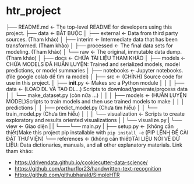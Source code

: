 # htr_project
├── README.md          <- The top-level README for developers using this project.
├── data               <- BẮT BUỘC
│   ├── external       <- Data from third party sources. (Tham khảo)
│   ├── interim        <- Intermediate data that has been transformed. (Tham khảo)
│   ├── processed      <- The final data sets for modeling. (Tham khảo)
│   └── raw            <- The original, immutable data dump. (Tham khảo)
│
├── docs               <- CHỨA TÀI LIỆU THAM KHẢO
│
├── models             <- CHỨA MODELS ĐÃ HUẤN LUYỆN: Trained and serialized models, model predictions, or model summaries
│
├── notebooks          <- Jupyter notebooks. (file google colab để tìm ra model)
│
├── src                <- (CHÍNH) Source code for use in this project.
│   ├── __init__.py    <- Makes src a Python module
│   │
│   ├── data           <- (LOAD DL VÀ TẠO DL...) Scripts to download/generate/process data
│   │   └── make_dataset.py (còn nữa ...)
│   │
│   ├── models         <- (HUẤN LUYỆN MODEL)Scripts to train models and then use trained models to make
│   │   │                 predictions
│   │   ├── predict_model.py (Chưa tìm hiểu)
│   │   └── train_model.py (Chưa tìm hiểu)
│   │
│   └── visualization  <- Scripts to create exploratory and results oriented visualizations
│   |    └── visualize.py
|   └── view           <- Giao diện
|   |
└───└── main.py
|
├── setup.py           <- (không cần thiết)Make this project pip installable with `pip install -e` (PIP LỆNH ĐỂ CÀI ĐẶT THƯ VIỆN)
└── references         <- (không cần thiết)TÀI LIỆU NÓI VỀ DỮ LIỆU: Data dictionaries, manuals, and all other explanatory materials.
Link tham khảo: 
- https://drivendata.github.io/cookiecutter-data-science/
- https://github.com/arthurflor23/handwritten-text-recognition
- https://github.com/githubharald/SimpleHTR
